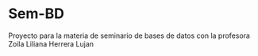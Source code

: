 # Sem-BD
Proyecto para la materia de seminario de bases de datos con la profesora Zoila Liliana Herrera Lujan
